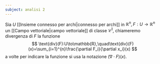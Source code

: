 ```yaml
---
subject: analisi 2
---
```

Sia $U$ [[Insieme connesso per archi|connesso per archi]] in $\mathbb{R}^n,F:U\to\mathbb{R}^n$ un [[Campo vettoriale|campo vettoriale]] di classe $\mathcal{C}^1$, chiameremo divergenza di $F$ la funzione
$$
\text{div}(F):U\to\mathbb{R},\quad\text{div}(F)(x)=\sum_{i=1}^{n}\frac{\partial F_i}{\partial x_i}(x)
$$
a volte per indicare la funzione si usa la notazione $(\nabla\cdot F)(x)$.